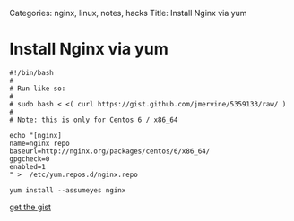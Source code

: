 Categories: nginx, linux, notes, hacks
Title: Install Nginx via yum

# Install Nginx via yum

    #!/bin/bash
    #
    # Run like so:
    #
    # sudo bash < <( curl https://gist.github.com/jmervine/5359133/raw/ )
    #
    # Note: this is only for Centos 6 / x86_64
     
    echo "[nginx]
    name=nginx repo
    baseurl=http://nginx.org/packages/centos/6/x86_64/
    gpgcheck=0
    enabled=1
    " >  /etc/yum.repos.d/nginx.repo
         
    yum install --assumeyes nginx

[get the gist](https://gist.github.com/jmervine/5359133/raw/)
